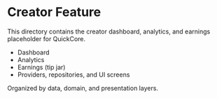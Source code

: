 # Creator Feature

This directory contains the creator dashboard, analytics, and earnings placeholder for QuickCore.
- Dashboard
- Analytics
- Earnings (tip jar)
- Providers, repositories, and UI screens

Organized by data, domain, and presentation layers. 